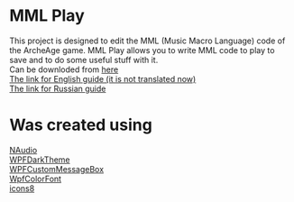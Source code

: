# MML Play

This project is designed to edit the MML (Music Macro Language) code of the ArcheAge game. 
MML Play allows you to write MML code to play to save and to do some useful stuff with it.  
Can be downloded from [here](https://drive.google.com/file/d/1E7mOGjd1EgvVvtQoaKP0rQJ-0Pb-kIpI/view?usp=sharing)  
[The link for English guide (it is not translated now)](https://docs.google.com/document/d/1Lo73gb3iCe9qqDbr8DdoSu4WIT66udAz4M9u5-wYxBU/view)  
[The link for Russian guide](https://docs.google.com/document/d/1ozAsoaBGG-cnSGDgR5OzWqoLuq4lbAkMqXDMkY7gxOw/view)  

# Was created using
[NAudio](https://github.com/naudio/NAudio)  
[WPFDarkTheme](https://github.com/AngryCarrot789/WPFDarkTheme)  
[WPFCustomMessageBox](https://github.com/evanwon/WPFCustomMessageBox)  
[WpfColorFont](https://github.com/sskodje/WpfColorFont)  
[icons8](https://icons8.com/)  
